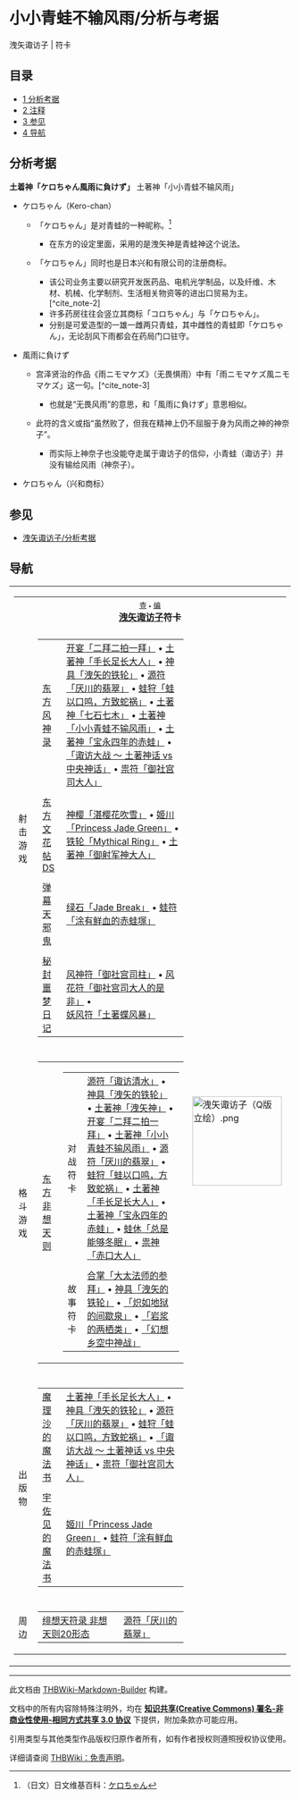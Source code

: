 # 小小青蛙不输风雨/分析与考据

<!-- source html: G:\repos\THBWiki-Markdown-Builder\THBWikiMarkdown\Temp\main\c\c5\ns0%3A%E5%B0%8F%E5%B0%8F%E9%9D%92%E8%9B%99%E4%B8%8D%E8%BE%93%E9%A3%8E%E9%9B%A8%2F%E5%88%86%E6%9E%90%E4%B8%8E%E8%80%83%E6%8D%AE.html -->

洩矢诹访子 | 符卡

## 目录

- [1 分析考据](#分析考据)
- [2 注释](#注释)
- [3 参见](#参见)
- [4 导航](#导航)




## 分析考据
  
 **土着神「ケロちゃん風雨に負けず」** 	土著神「小小青蛙不输风雨」
  

- ケロちゃん（Kero-chan）
  - 「ケロちゃん」是对青蛙的一种昵称。[^cite_note-1]
    - 在东方的设定里面，采用的是洩矢神是青蛙神这个说法。

  - 「ケロちゃん」同时也是日本兴和有限公司的注册商标。
    - 该公司业务主要以研究开发医药品、电机光学制品，以及纤维、木材、机械、化学制剂、生活相关物资等的进出口贸易为主。[^cite_note-2]
    - 许多药房往往会竖立其商标「コロちゃん」与「ケロちゃん」。
    - 分别是可爱造型的一雄一雌两只青蛙，其中雌性的青蛙即「ケロちゃん」，无论刮风下雨都会在药局门口驻守。


- 風雨に負けず
  - 宫泽贤治的作品《雨ニモマケズ》（无畏惧雨）中有「雨ニモマケズ風ニモマケズ」这一句。[^cite_note-3]
    - 也就是“无畏风雨”的意思，和「風雨に負けず」意思相似。

  - 此符的含义或指“虽然败了，但我在精神上仍不屈服于身为风雨之神的神奈子”。
    - 而实际上神奈子也没能夺走属于诹访子的信仰，小青蛙（诹访子）并没有输给风雨（神奈子）。



- [](./文件-ケロちゃん（兴和）.jpg.md)ケロちゃん（兴和商标）


[^cite_note-1]: （日文）日文维基百科：[ケロちゃん](https://en.wikipedia.org/wiki/ja:ケロちゃん)

## 参见
- [洩矢诹访子/分析考据](./洩矢诹访子-分析考据.md)

## 导航

<table><tbody><tr><td><table cellspacing="0" class="nowraplinks mw-collapsible mw-collapsed" style="width:100%;;;"><tbody><tr><th style=";" colspan="3" class="navbox-title"><div class="navbar"><div class="noprint plainlinksneverexpand" style="background-color:transparent; padding:0; font-weight:normal; font-size:80%; white-space:nowrap;"><a href="./模板-洩矢诹访子符卡导航.md" title="模板:洩矢诹访子符卡导航"><span style=";;border:none;" title="查看这个模板">查</span></a>&#160;<span style="font-size:80%;">•</span>&#160;<a href="/index.php?title=%E6%A8%A1%E6%9D%BF:%E6%B4%A9%E7%9F%A2%E8%AF%B9%E8%AE%BF%E5%AD%90%E7%AC%A6%E5%8D%A1%E5%AF%BC%E8%88%AA&amp;action=edit"><span style=";;border:none;" title="您可以编辑这个模板。请在储存变更之前先预览">编</span></a></div></div><span><a href="./洩矢诹访子.md" title="洩矢诹访子">洩矢诹访子</a>符卡</span></th></tr><tr><td></td></tr><tr><td class="navbox-group" style=";;">射击游戏</td><td style=";;" class="navbox-list navbox-odd"><div></div><table cellspacing="0" class="nowraplinks navbox-subgroup" style="width:100%;;;;"><tbody><tr><td class="navbox-group" style=";;"><div><a href="./东方风神录.md" title="东方风神录">东方风神录</a></div></td><td style=";;" class="navbox-list navbox-odd"><div><a href="/%E5%BC%80%E5%AE%B4%E3%80%8C%E4%BA%8C%E6%8B%9C%E4%BA%8C%E6%8B%8D%E4%B8%80%E6%8B%9C%E3%80%8D" class="mw-redirect" title="开宴「二拜二拍一拜」">开宴「二拜二拍一拜」</a> &#8226; <a href="/%E5%9C%9F%E8%91%97%E7%A5%9E%E3%80%8C%E6%89%8B%E9%95%BF%E8%B6%B3%E9%95%BF%E5%A4%A7%E4%BA%BA%E3%80%8D" class="mw-redirect" title="土著神「手长足长大人」">土著神「手长足长大人」</a> &#8226; <a href="/%E7%A5%9E%E5%85%B7%E3%80%8C%E6%B4%A9%E7%9F%A2%E7%9A%84%E9%93%81%E8%BD%AE%E3%80%8D" class="mw-redirect" title="神具「洩矢的铁轮」">神具「洩矢的铁轮」</a> &#8226; <a href="/%E6%BA%90%E7%AC%A6%E3%80%8C%E5%8E%8C%E5%B7%9D%E7%9A%84%E7%BF%A1%E7%BF%A0%E3%80%8D" class="mw-redirect" title="源符「厌川的翡翠」">源符「厌川的翡翠」</a> &#8226; <a href="/%E8%9B%99%E7%8B%A9%E3%80%8C%E8%9B%99%E4%BB%A5%E5%8F%A3%E9%B8%A3%EF%BC%8C%E6%96%B9%E8%87%B4%E8%9B%87%E7%A5%B8%E3%80%8D" class="mw-redirect" title="蛙狩「蛙以口鸣，方致蛇祸」">蛙狩「蛙以口鸣，方致蛇祸」</a> &#8226; <a href="/%E5%9C%9F%E8%91%97%E7%A5%9E%E3%80%8C%E4%B8%83%E7%9F%B3%E4%B8%83%E6%9C%A8%E3%80%8D" class="mw-redirect" title="土著神「七石七木」">土著神「七石七木」</a> &#8226; <a href="/%E5%9C%9F%E8%91%97%E7%A5%9E%E3%80%8C%E5%B0%8F%E5%B0%8F%E9%9D%92%E8%9B%99%E4%B8%8D%E8%BE%93%E9%A3%8E%E9%9B%A8%E3%80%8D" class="mw-redirect" title="土著神「小小青蛙不输风雨」">土著神「小小青蛙不输风雨」</a> &#8226; <a href="/%E5%9C%9F%E8%91%97%E7%A5%9E%E3%80%8C%E5%AE%9D%E6%B0%B8%E5%9B%9B%E5%B9%B4%E7%9A%84%E8%B5%A4%E8%9B%99%E3%80%8D" class="mw-redirect" title="土著神「宝永四年的赤蛙」">土著神「宝永四年的赤蛙」</a> &#8226; <a href="/%E3%80%8C%E8%AF%B9%E8%AE%BF%E5%A4%A7%E6%88%98_%EF%BD%9E_%E5%9C%9F%E8%91%97%E7%A5%9E%E8%AF%9D_vs_%E4%B8%AD%E5%A4%AE%E7%A5%9E%E8%AF%9D%E3%80%8D" class="mw-redirect" title="「诹访大战 ～ 土著神话 vs 中央神话」">「诹访大战 ～ 土著神话 vs 中央神话」</a> &#8226; <a href="/%E7%A5%9F%E7%AC%A6%E3%80%8C%E5%BE%A1%E7%A4%BE%E5%AE%AB%E5%8F%B8%E5%A4%A7%E4%BA%BA%E3%80%8D" class="mw-redirect" title="祟符「御社宫司大人」">祟符「御社宫司大人」</a></div></td></tr><tr><td></td></tr><tr><td class="navbox-group" style=";;"><div><a href="./东方文花帖DS.md" title="东方文花帖DS">东方文花帖DS</a></div></td><td style=";;" class="navbox-list navbox-even"><div><a href="/%E7%A5%9E%E6%A8%B1%E3%80%8C%E6%B9%9B%E6%A8%B1%E8%8A%B1%E5%90%B9%E9%9B%AA%E3%80%8D" class="mw-redirect" title="神樱「湛樱花吹雪」">神樱「湛樱花吹雪」</a> &#8226; <a href="/%E5%A7%AC%E5%B7%9D%E3%80%8CPrincess_Jade_Green%E3%80%8D" class="mw-redirect" title="姬川「Princess Jade Green」">姬川「Princess Jade Green」</a> &#8226; <a href="/%E9%93%81%E8%BD%AE%E3%80%8CMythical_Ring%E3%80%8D" class="mw-redirect" title="铁轮「Mythical Ring」">铁轮「Mythical Ring」</a> &#8226; <a href="/%E5%9C%9F%E8%91%97%E7%A5%9E%E3%80%8C%E5%BE%A1%E5%B0%84%E5%86%9B%E7%A5%9E%E5%A4%A7%E4%BA%BA%E3%80%8D" class="mw-redirect" title="土著神「御射军神大人」">土著神「御射军神大人」</a></div></td></tr><tr><td></td></tr><tr><td class="navbox-group" style=";;"><div><a href="./弹幕天邪鬼.md" title="弹幕天邪鬼">弹幕天邪鬼</a></div></td><td style=";;" class="navbox-list navbox-odd"><div><a href="/%E7%BB%BF%E7%9F%B3%E3%80%8CJade_Break%E3%80%8D" class="mw-redirect" title="绿石「Jade Break」">绿石「Jade Break」</a> &#8226; <a href="/%E8%9B%99%E7%AC%A6%E3%80%8C%E6%B6%82%E6%9C%89%E9%B2%9C%E8%A1%80%E7%9A%84%E8%B5%A4%E8%9B%99%E5%A1%9A%E3%80%8D" class="mw-redirect" title="蛙符「涂有鲜血的赤蛙塚」">蛙符「涂有鲜血的赤蛙塚」</a></div></td></tr><tr><td></td></tr><tr><td class="navbox-group" style=";;"><div><a href="./秘封噩梦日记.md" title="秘封噩梦日记">秘封噩梦日记</a></div></td><td style=";;" class="navbox-list navbox-even"><div><a href="/%E9%A3%8E%E7%A5%9E%E7%AC%A6%E3%80%8C%E5%BE%A1%E7%A4%BE%E5%AE%AB%E5%8F%B8%E6%9F%B1%E3%80%8D" class="mw-redirect" title="风神符「御社宫司柱」">风神符「御社宫司柱」</a> &#8226; <a href="/%E9%A3%8E%E8%8A%B1%E7%AC%A6%E3%80%8C%E5%BE%A1%E7%A4%BE%E5%AE%AB%E5%8F%B8%E5%A4%A7%E4%BA%BA%E7%9A%84%E6%98%AF%E9%9D%9E%E3%80%8D" class="mw-redirect" title="风花符「御社宫司大人的是非」">风花符「御社宫司大人的是非」</a> &#8226; <a href="/%E5%A6%96%E9%A3%8E%E7%AC%A6%E3%80%8C%E5%9C%9F%E8%91%97%E8%9D%B6%E9%A3%8E%E6%9A%B4%E3%80%8D" class="mw-redirect" title="妖风符「土著蝶风暴」">妖风符「土著蝶风暴」</a></div></td></tr></tbody></table><div></div></td><td class="navbox-image" style="" rowspan="7"><a href="./文件-洩矢诹访子（Q版立绘）.png.md" class="image"><img alt="洩矢诹访子（Q版立绘）.png" src="https://upload.thwiki.cc/thumb/e/e9/%E6%B4%A9%E7%9F%A2%E8%AF%B9%E8%AE%BF%E5%AD%90%EF%BC%88Q%E7%89%88%E7%AB%8B%E7%BB%98%EF%BC%89.png/160px-%E6%B4%A9%E7%9F%A2%E8%AF%B9%E8%AE%BF%E5%AD%90%EF%BC%88Q%E7%89%88%E7%AB%8B%E7%BB%98%EF%BC%89.png" decoding="async" loading="lazy" width="160" height="160" srcset="https://upload.thwiki.cc/thumb/e/e9/%E6%B4%A9%E7%9F%A2%E8%AF%B9%E8%AE%BF%E5%AD%90%EF%BC%88Q%E7%89%88%E7%AB%8B%E7%BB%98%EF%BC%89.png/240px-%E6%B4%A9%E7%9F%A2%E8%AF%B9%E8%AE%BF%E5%AD%90%EF%BC%88Q%E7%89%88%E7%AB%8B%E7%BB%98%EF%BC%89.png 1.5x, https://upload.thwiki.cc/thumb/e/e9/%E6%B4%A9%E7%9F%A2%E8%AF%B9%E8%AE%BF%E5%AD%90%EF%BC%88Q%E7%89%88%E7%AB%8B%E7%BB%98%EF%BC%89.png/320px-%E6%B4%A9%E7%9F%A2%E8%AF%B9%E8%AE%BF%E5%AD%90%EF%BC%88Q%E7%89%88%E7%AB%8B%E7%BB%98%EF%BC%89.png 2x" data-file-width="500" data-file-height="500"></a></td></tr><tr><td></td></tr><tr><td class="navbox-group" style=";;">格斗游戏</td><td style=";;" class="navbox-list navbox-even"><div></div><table cellspacing="0" class="nowraplinks navbox-subgroup" style="width:100%;;;;"><tbody><tr><td class="navbox-group" style=";;"><div><a href="./东方非想天则.md" title="东方非想天则">东方非想天则</a></div></td><td style=";;" class="navbox-list navbox-odd"><div></div><table cellspacing="0" class="nowraplinks navbox-subgroup" style="width:100%;;;;"><tbody><tr><td class="navbox-group" style=";;"><div>对战符卡</div></td><td style=";;" class="navbox-list navbox-odd"><div><a href="/%E6%BA%90%E7%AC%A6%E3%80%8C%E8%AF%B9%E8%AE%BF%E6%B8%85%E6%B0%B4%E3%80%8D" class="mw-redirect" title="源符「诹访清水」">源符「诹访清水」</a> &#8226; <a href="/%E7%A5%9E%E5%85%B7%E3%80%8C%E6%B4%A9%E7%9F%A2%E7%9A%84%E9%93%81%E8%BD%AE%E3%80%8D" class="mw-redirect" title="神具「洩矢的铁轮」">神具「洩矢的铁轮」</a> &#8226; <a href="/%E5%9C%9F%E8%91%97%E7%A5%9E%E3%80%8C%E6%B4%A9%E7%9F%A2%E7%A5%9E%E3%80%8D" class="mw-redirect" title="土著神「洩矢神」">土著神「洩矢神」</a> &#8226; <a href="/%E5%BC%80%E5%AE%B4%E3%80%8C%E4%BA%8C%E6%8B%9C%E4%BA%8C%E6%8B%8D%E4%B8%80%E6%8B%9C%E3%80%8D" class="mw-redirect" title="开宴「二拜二拍一拜」">开宴「二拜二拍一拜」</a> &#8226; <a href="/%E5%9C%9F%E8%91%97%E7%A5%9E%E3%80%8C%E5%B0%8F%E5%B0%8F%E9%9D%92%E8%9B%99%E4%B8%8D%E8%BE%93%E9%A3%8E%E9%9B%A8%E3%80%8D" class="mw-redirect" title="土著神「小小青蛙不输风雨」">土著神「小小青蛙不输风雨」</a> &#8226; <a href="/%E6%BA%90%E7%AC%A6%E3%80%8C%E5%8E%8C%E5%B7%9D%E7%9A%84%E7%BF%A1%E7%BF%A0%E3%80%8D" class="mw-redirect" title="源符「厌川的翡翠」">源符「厌川的翡翠」</a> &#8226; <a href="/%E8%9B%99%E7%8B%A9%E3%80%8C%E8%9B%99%E4%BB%A5%E5%8F%A3%E9%B8%A3%EF%BC%8C%E6%96%B9%E8%87%B4%E8%9B%87%E7%A5%B8%E3%80%8D" class="mw-redirect" title="蛙狩「蛙以口鸣，方致蛇祸」">蛙狩「蛙以口鸣，方致蛇祸」</a> &#8226; <a href="/%E5%9C%9F%E8%91%97%E7%A5%9E%E3%80%8C%E6%89%8B%E9%95%BF%E8%B6%B3%E9%95%BF%E5%A4%A7%E4%BA%BA%E3%80%8D" class="mw-redirect" title="土著神「手长足长大人」">土著神「手长足长大人」</a> &#8226; <a href="/%E5%9C%9F%E8%91%97%E7%A5%9E%E3%80%8C%E5%AE%9D%E6%B0%B8%E5%9B%9B%E5%B9%B4%E7%9A%84%E8%B5%A4%E8%9B%99%E3%80%8D" class="mw-redirect" title="土著神「宝永四年的赤蛙」">土著神「宝永四年的赤蛙」</a> &#8226; <a href="/%E8%9B%99%E4%BC%91%E3%80%8C%E6%80%BB%E6%98%AF%E8%83%BD%E5%A4%9F%E5%86%AC%E7%9C%A0%E3%80%8D" class="mw-redirect" title="蛙休「总是能够冬眠」">蛙休「总是能够冬眠」</a> &#8226; <a href="/%E7%A5%9F%E7%A5%9E%E3%80%8C%E8%B5%A4%E5%8F%A3%E5%A4%A7%E4%BA%BA%E3%80%8D" class="mw-redirect" title="祟神「赤口大人」">祟神「赤口大人」</a></div></td></tr><tr><td></td></tr><tr><td class="navbox-group" style=";;"><div>故事符卡</div></td><td style=";;" class="navbox-list navbox-even"><div><a href="/%E5%90%88%E6%8E%8C%E3%80%8C%E5%A4%A7%E5%A4%AA%E6%B3%95%E5%B8%88%E7%9A%84%E5%8F%82%E6%8B%9C%E3%80%8D" class="mw-redirect" title="合掌「大太法师的参拜」">合掌「大太法师的参拜」</a> &#8226; <a href="/%E7%A5%9E%E5%85%B7%E3%80%8C%E6%B4%A9%E7%9F%A2%E7%9A%84%E9%93%81%E8%BD%AE%E3%80%8D" class="mw-redirect" title="神具「洩矢的铁轮」">神具「洩矢的铁轮」</a> &#8226; <a href="/%E3%80%8C%E7%82%BD%E5%A6%82%E5%9C%B0%E7%8B%B1%E7%9A%84%E9%97%B4%E6%AD%87%E6%B3%89%E3%80%8D" class="mw-redirect" title="「炽如地狱的间歇泉」">「炽如地狱的间歇泉」</a> &#8226; <a href="/%E3%80%8C%E5%B2%A9%E6%B5%86%E7%9A%84%E4%B8%A4%E6%A0%96%E7%B1%BB%E3%80%8D" class="mw-redirect" title="「岩浆的两栖类」">「岩浆的两栖类」</a> &#8226; <a href="/%E3%80%8C%E5%B9%BB%E6%83%B3%E4%B9%A1%E7%A9%BA%E4%B8%AD%E7%A5%9E%E6%88%98%E3%80%8D" class="mw-redirect" title="「幻想乡空中神战」">「幻想乡空中神战」</a></div></td></tr></tbody></table><div></div></td></tr></tbody></table><div></div></td></tr><tr><td></td></tr><tr><td class="navbox-group" style=";;">出版物</td><td style=";;" class="navbox-list navbox-odd"><div></div><table cellspacing="0" class="nowraplinks navbox-subgroup" style="width:100%;;;;"><tbody><tr><td class="navbox-group" style=";;"><div><a href="/%E9%AD%94%E7%90%86%E6%B2%99%E7%9A%84%E9%AD%94%E6%B3%95%E4%B9%A6" class="mw-redirect" title="魔理沙的魔法书">魔理沙的魔法书</a></div></td><td style=";;" class="navbox-list navbox-odd"><div><a href="/%E5%9C%9F%E8%91%97%E7%A5%9E%E3%80%8C%E6%89%8B%E9%95%BF%E8%B6%B3%E9%95%BF%E5%A4%A7%E4%BA%BA%E3%80%8D" class="mw-redirect" title="土著神「手长足长大人」">土著神「手长足长大人」</a> &#8226; <a href="/%E7%A5%9E%E5%85%B7%E3%80%8C%E6%B4%A9%E7%9F%A2%E7%9A%84%E9%93%81%E8%BD%AE%E3%80%8D" class="mw-redirect" title="神具「洩矢的铁轮」">神具「洩矢的铁轮」</a> &#8226; <a href="/%E6%BA%90%E7%AC%A6%E3%80%8C%E5%8E%8C%E5%B7%9D%E7%9A%84%E7%BF%A1%E7%BF%A0%E3%80%8D" class="mw-redirect" title="源符「厌川的翡翠」">源符「厌川的翡翠」</a> &#8226; <a href="/%E8%9B%99%E7%8B%A9%E3%80%8C%E8%9B%99%E4%BB%A5%E5%8F%A3%E9%B8%A3%EF%BC%8C%E6%96%B9%E8%87%B4%E8%9B%87%E7%A5%B8%E3%80%8D" class="mw-redirect" title="蛙狩「蛙以口鸣，方致蛇祸」">蛙狩「蛙以口鸣，方致蛇祸」</a> &#8226; <a href="/%E3%80%8C%E8%AF%B9%E8%AE%BF%E5%A4%A7%E6%88%98_%EF%BD%9E_%E5%9C%9F%E8%91%97%E7%A5%9E%E8%AF%9D_vs_%E4%B8%AD%E5%A4%AE%E7%A5%9E%E8%AF%9D%E3%80%8D" class="mw-redirect" title="「诹访大战 ～ 土著神话 vs 中央神话」">「诹访大战 ～ 土著神话 vs 中央神话」</a> &#8226; <a href="/%E7%A5%9F%E7%AC%A6%E3%80%8C%E5%BE%A1%E7%A4%BE%E5%AE%AB%E5%8F%B8%E5%A4%A7%E4%BA%BA%E3%80%8D" class="mw-redirect" title="祟符「御社宫司大人」">祟符「御社宫司大人」</a></div></td></tr><tr><td></td></tr><tr><td class="navbox-group" style=";;"><div><a href="/%E5%AE%87%E4%BD%90%E8%A7%81%E7%9A%84%E9%AD%94%E6%B3%95%E4%B9%A6" class="mw-redirect" title="宇佐见的魔法书">宇佐见的魔法书</a></div></td><td style=";;" class="navbox-list navbox-even"><div><a href="/%E5%A7%AC%E5%B7%9D%E3%80%8CPrincess_Jade_Green%E3%80%8D" class="mw-redirect" title="姬川「Princess Jade Green」">姬川「Princess Jade Green」</a> &#8226; <a href="/%E8%9B%99%E7%AC%A6%E3%80%8C%E6%B6%82%E6%9C%89%E9%B2%9C%E8%A1%80%E7%9A%84%E8%B5%A4%E8%9B%99%E5%A1%9A%E3%80%8D" class="mw-redirect" title="蛙符「涂有鲜血的赤蛙塚」">蛙符「涂有鲜血的赤蛙塚」</a></div></td></tr></tbody></table><div></div></td></tr><tr><td></td></tr><tr><td class="navbox-group" style=";;">周边</td><td style=";;" class="navbox-list navbox-even"><div></div><table cellspacing="0" class="nowraplinks navbox-subgroup" style="width:100%;;;;"><tbody><tr><td class="navbox-group" style=";;"><div><a href="./绯想天符录_非想天则20形态.md" title="绯想天符录 非想天则20形态">绯想天符录 非想天则20形态</a></div></td><td style=";;" class="navbox-list navbox-odd"><div><a href="/%E6%BA%90%E7%AC%A6%E3%80%8C%E5%8E%8C%E5%B7%9D%E7%9A%84%E7%BF%A1%E7%BF%A0%E3%80%8D" class="mw-redirect" title="源符「厌川的翡翠」">源符「厌川的翡翠」</a></div></td></tr></tbody></table><div></div></td></tr></tbody></table></td></tr></tbody></table>






---

此文档由 [THBWiki-Markdown-Builder](https://github.com/Delsin-Yu/THBWiki-Markdown-Builder) 构建。

文档中的所有内容除特殊注明外，均在 [**知识共享(Creative Commons) 署名-非商业性使用-相同方式共享 3.0 协议**](https://creativecommons.org/licenses/by-sa/3.0/deed.zh-hans) 下提供，附加条款亦可能应用。

引用类型与其他类型作品版权归原作者所有，如有作者授权则遵照授权协议使用。

详细请查阅 [THBWiki：免责声明](https://thbwiki.cc/THBWiki:%E5%85%8D%E8%B4%A3%E5%A3%B0%E6%98%8E)。

